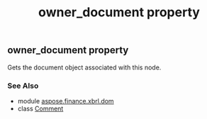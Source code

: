 ﻿---
title: owner_document property
second_title: Aspose.Finance for Python via .NET API References
description: 
type: docs
weight: 300
url: /python-net/aspose.finance.xbrl.dom/comment/owner_document/
is_root: false
---

## owner_document property


Gets the document object associated with this node.

### See Also
* module [aspose.finance.xbrl.dom](../../)
* class [Comment](/finance/python-net/aspose.finance.xbrl.dom/comment)
